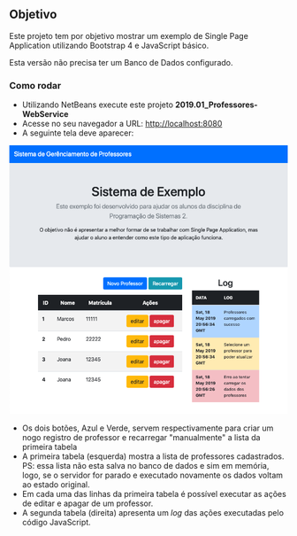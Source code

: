 ## Objetivo

Este projeto tem por objetivo mostrar um exemplo de Single Page Application utilizando Bootstrap 4 e JavaScript básico.

Esta versão não precisa ter um Banco de Dados configurado.

### Como rodar

- Utilizando NetBeans execute este projeto **2019.01_Professores-WebService**
- Acesse no seu navegador a URL: [http://localhost:8080](http://localhost:8080/index.html)
- A seguinte tela deve aparecer:

![tela](tela.png)

- Os dois botões, Azul e Verde, servem respectivamente para criar um nogo registro de professor e recarregar "manualmente" a lista da primeira tabela
- A primeira tabela (esquerda) mostra a lista de professores cadastrados. PS: essa lista não esta salva no banco de dados e sim em memória, logo, se o servidor for parado e executado novamente os dados voltam ao estado original.
- Em cada uma das linhas da primeira tabela é possível executar as ações de editar e apagar de um professor.
- A segunda tabela (direita) apresenta um *log* das ações executadas pelo código JavaScript.

